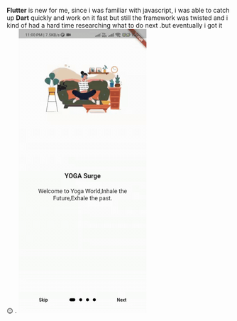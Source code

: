  **Flutter** is new for me, since i was familiar  with javascript, i was able to catch up  **Dart** quickly and work on it fast but still the framework was twisted  and i kind of had a hard time researching what to do next .but eventually i got it 😌 .
 ![flutter_sreen_rec](https://raw.githubusercontent.com/iamrahulrnair/amfoss-tasks/main/task-06/flutter_gif.gif?token=ANK33JTGM27YJQ475QD2TQ3BN4EDQ)
